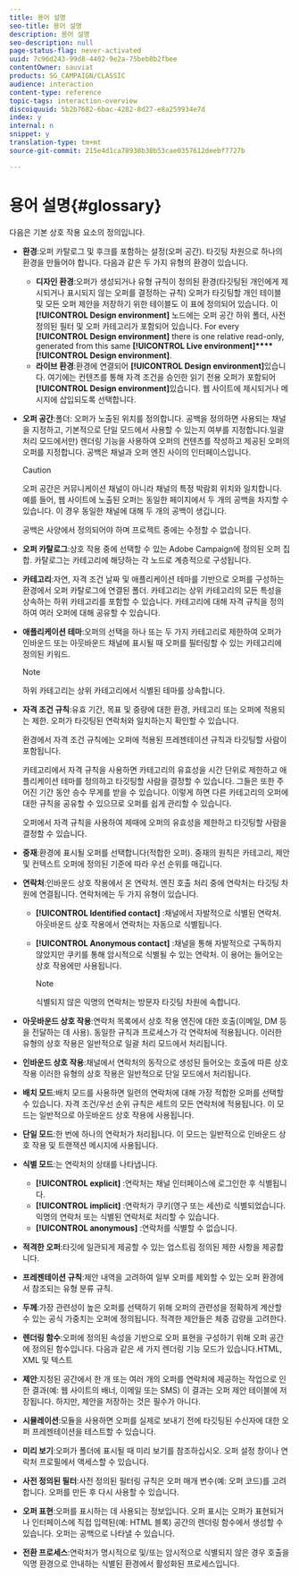 ```yaml
---
title: 용어 설명
seo-title: 용어 설명
description: 용어 설명
seo-description: null
page-status-flag: never-activated
uuid: 7c96d243-99d8-4402-9e2a-75beb8b2fbee
contentOwner: sauviat
products: SG_CAMPAIGN/CLASSIC
audience: interaction
content-type: reference
topic-tags: interaction-overview
discoiquuid: 5b2b7682-6bac-4282-8d27-e8a259934e7d
index: y
internal: n
snippet: y
translation-type: tm+mt
source-git-commit: 215e4d1ca78938b38b53cae0357612deebf7727b

---
```



# 용어 설명{#glossary}

다음은 기본 상호 작용 요소의 정의입니다.

* **환경**:오퍼 카탈로그 및 후크를 포함하는 설정(오퍼 공간). 타깃팅 차원으로 하나의 환경을 만들어야 합니다. 다음과 같은 두 가지 유형의 환경이 있습니다.

   * **디자인 환경**:오퍼가 생성되거나 유형 규칙이 정의된 환경(타깃팅된 개인에게 제시되거나 표시되지 않는 오퍼를 결정하는 규칙) 오퍼가 타깃팅할 개인 테이블 및 모든 오퍼 제안을 저장하기 위한 테이블도 이 표에 정의되어 있습니다. 이 **[!UICONTROL Design environment]** 노드에는 오퍼 공간 하위 폴더, 사전 정의된 필터 및 오퍼 카테고리가 포함되어 있습니다. For every **[!UICONTROL Design environment]** there is one relative read-only, generated from this same **[!UICONTROL Live environment]****[!UICONTROL Design environment]**.
   * **라이브 환경**:환경에 연결되어 **[!UICONTROL Design environment]**&#x200B;있습니다. 여기에는 컨텐츠를 통해 자격 조건을 승인한 읽기 전용 오퍼가 포함되어 **[!UICONTROL Design environment]**&#x200B;있습니다. 웹 사이트에 제시되거나 메시지에 삽입되도록 선택합니다.

* **오퍼 공간**:폴더: 오퍼가 노출된 위치를 정의합니다. 공백을 정의하면 사용되는 채널을 지정하고, 기본적으로 단일 모드에서 사용할 수 있는지 여부를 지정합니다.일괄 처리 모드에서만) 렌더링 기능을 사용하여 오퍼의 컨텐츠를 작성하고 제공된 오퍼의 오퍼를 지정합니다. 공백은 채널과 오퍼 엔진 사이의 인터페이스입니다.

   >[!CAUTION]
   >
   >오퍼 공간은 커뮤니케이션 채널이 아니라 채널의 특정 박람회 위치와 일치합니다. 예를 들어, 웹 사이트에 노출된 오퍼는 동일한 페이지에서 두 개의 공백을 차지할 수 있습니다. 이 경우 동일한 채널에 대해 두 개의 공백이 생깁니다.
   >
   >공백은 사양에서 정의되어야 하며 프로젝트 중에는 수정할 수 없습니다.

* **오퍼 카탈로그**:상호 작용 중에 선택할 수 있는 Adobe Campaign에 정의된 오퍼 집합. 카탈로그는 카테고리에 해당하는 각 노드로 계층적으로 구성됩니다.
* **카테고리**:자연, 자격 조건 날짜 및 애플리케이션 테마를 기반으로 오퍼를 구성하는 환경에서 오퍼 카탈로그에 연결된 폴더. 카테고리는 상위 카테고리의 모든 특성을 상속하는 하위 카테고리를 포함할 수 있습니다. 카테고리에 대해 자격 규칙을 정의하여 여러 오퍼에 대해 공유할 수 있습니다.
* **애플리케이션 테마**:오퍼의 선택을 하나 또는 두 가지 카테고리로 제한하여 오퍼가 인바운드 또는 아웃바운드 채널에 표시될 때 오퍼를 필터링할 수 있는 카테고리에 정의된 키워드.

   >[!NOTE]
   >
   >하위 카테고리는 상위 카테고리에서 식별된 테마를 상속합니다.

* **자격 조건 규칙**:유효 기간, 목표 및 중량에 대한 환경, 카테고리 또는 오퍼에 적용되는 제한. 오퍼가 타깃팅된 연락처와 일치하는지 확인할 수 있습니다.

   환경에서 자격 조건 규칙에는 오퍼에 적용된 프레젠테이션 규칙과 타깃팅할 사람이 포함됩니다.

   카테고리에서 자격 규칙을 사용하면 카테고리의 유효성을 시간 단위로 제한하고 애플리케이션 테마를 정의하고 타깃팅할 사람을 결정할 수 있습니다. 그들은 또한 주어진 기간 동안 승수 무게를 받을 수 있습니다. 이렇게 하면 다른 카테고리의 오퍼에 대한 규칙을 공유할 수 있으므로 오퍼를 쉽게 관리할 수 있습니다.

   오퍼에서 자격 규칙을 사용하여 제때에 오퍼의 유효성을 제한하고 타깃팅할 사람을 결정할 수 있습니다.

* **중재**:환경에 표시될 오퍼를 선택합니다(적합한 오퍼). 중재의 원칙은 카테고리, 제안 및 컨텍스트 오퍼에 정의된 기준에 따라 우선 순위를 매깁니다.
* **연락처**:인바운드 상호 작용에서 온 연락처. 엔진 호출 처리 중에 연락처는 타깃팅 차원에 연결됩니다. 연락처에는 두 가지 유형이 있습니다.

   * **[!UICONTROL Identified contact]** :채널에서 자발적으로 식별된 연락처. 아웃바운드 상호 작용에서 연락처는 자동으로 식별됩니다.
   * **[!UICONTROL Anonymous contact]** :채널을 통해 자발적으로 구독하지 않았지만 쿠키를 통해 암시적으로 식별될 수 있는 연락처. 이 용어는 들어오는 상호 작용에만 사용됩니다.

      >[!NOTE]
      >
      >식별되지 않은 익명의 연락처는 방문자 타깃팅 차원에 속합니다.

* **아웃바운드 상호 작용**:연락처 목록에서 상호 작용 엔진에 대한 호출(이메일, DM 등을 전달하는 데 사용). 동일한 규칙과 프로세스가 각 연락처에 적용됩니다. 이러한 유형의 상호 작용은 일반적으로 일괄 처리 모드에서 처리됩니다.
* **인바운드 상호 작용**:채널에서 연락처의 동작으로 생성된 들어오는 호출에 따른 상호 작용 이러한 유형의 상호 작용은 일반적으로 단일 모드에서 처리됩니다.
* **배치 모드**:배치 모드를 사용하면 일련의 연락처에 대해 가장 적합한 오퍼를 선택할 수 있습니다. 자격 조건/우선 순위 규칙은 세트의 모든 연락처에 적용됩니다. 이 모드는 일반적으로 아웃바운드 상호 작용에 사용됩니다.
* **단일 모드**:한 번에 하나의 연락처가 처리됩니다. 이 모드는 일반적으로 인바운드 상호 작용 및 트랜잭션 메시지에 사용됩니다.
* **식별 모드**:는 연락처의 상태를 나타냅니다.

   * **[!UICONTROL explicit]** :연락처는 채널 인터페이스에 로그인한 후 식별됩니다.
   * **[!UICONTROL implicit]** :연락처가 쿠키(영구 또는 세션)로 식별되었습니다. 익명의 연락처 또는 식별된 연락처로 처리할 수 있습니다.
   * **[!UICONTROL anonymous]** :연락처를 식별할 수 없습니다.

* **적격한 오퍼**:타깃에 일관되게 제공할 수 있는 업스트림 정의된 제한 사항을 제공합니다.
* **프레젠테이션 규칙**:제안 내역을 고려하여 일부 오퍼를 제외할 수 있는 오퍼 환경에서 참조되는 유형 분류 규칙.
* **두께**:가장 관련성이 높은 오퍼를 선택하기 위해 오퍼의 관련성을 정확하게 계산할 수 있는 공식 가중치는 오퍼에 정의됩니다. 적격한 제안들은 체중 감량을 고려한다.
* **렌더링 함수**:오퍼에 정의된 속성을 기반으로 오퍼 표현을 구성하기 위해 오퍼 공간에 정의된 함수입니다. 다음과 같은 세 가지 렌더링 기능 모드가 있습니다.HTML, XML 및 텍스트
* **제안**:지정된 공간에서 한 개 또는 여러 개의 오퍼를 연락처에 제공하는 작업으로 인한 결과(예: 웹 사이트의 배너, 이메일 또는 SMS) 이 결과는 오퍼 제안 테이블에 저장됩니다. 하지만, 제안을 저장하는 것은 필수가 아니다.
* **시뮬레이션**:모듈을 사용하면 오퍼를 실제로 보내기 전에 타깃팅된 수신자에 대한 오퍼 프레젠테이션을 테스트할 수 있습니다.
* **미리 보기**:오퍼가 폴더에 표시될 때 미리 보기를 참조하십시오. 오퍼 설정 창이나 연락처 프로필에서 액세스할 수 있습니다.
* **사전 정의된 필터**:사전 정의된 필터링 규칙은 오퍼 매개 변수(예: 오퍼 코드)를 고려합니다. 오퍼를 만든 후 다시 사용할 수 있습니다.
* **오퍼 표현**:오퍼를 표시하는 데 사용되는 정보입니다. 오퍼 표시는 오퍼가 표현되거나 인터페이스에 직접 입력된(예: HTML 블록) 공간의 렌더링 함수에서 생성할 수 있습니다. 오퍼는 공백으로 나타낼 수 있습니다.
* **전환 프로세스**:연락처가 명시적으로 및/또는 암시적으로 식별되지 않은 경우 호출을 익명 환경으로 안내하는 식별된 환경에서 활성화된 프로세스입니다.


